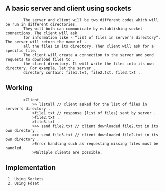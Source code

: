 ## A basic server and client using sockets
            The server and client will be two different codes which will be run in different directories.  
            They will both can communicate by establishing socket connections. The client will ask  
            for information like - “list of files in server’s directory”. The server will return the name of . 
            all the files in its directory. Then client will ask for a specific file.  
            The client will create a connection to the server and send requests to download files to . 
            the client directory. It will write the files into its own directory. For example, let the server . 
            directory contain: file1.txt, file2.txt, file3.txt . 

## Working
            >Client
                >> listall // client asked for the list of files in server’s directory . 
                >file1.txt // response [list of files] sent by server . 
                >file2.txt . 
                >file3.txt . 
                >>> send file2.txt // client downloaded file2.txt in its own directory . 
                >>> send file3.txt // client downloaded file2.txt in its own directory . 
                >Error handling such as requesting missing files must be handled.  
                >Multiple clients are possible.  

## Implementation
     1. Using Sockets
     2. Using Fdset
    
